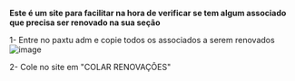 **Este é um site para facilitar na hora de verificar se tem algum associado que precisa ser renovado na sua seção**

1- Entre no paxtu adm e copie todos os associados a serem renovados
![image](https://github.com/user-attachments/assets/438ecfb7-5901-4727-9517-14b74a1b5d95)

2- Cole no site em "COLAR RENOVAÇÔES"

